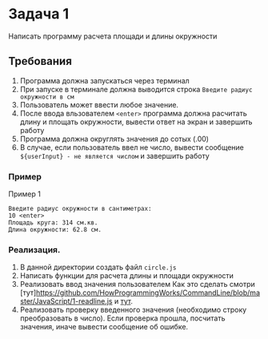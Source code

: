 # Задача 1

Написать программу расчета площади и длины окружности

## Требования

1. Программа должна запускаться через терминал
2. При запуске в терминале должна выводится строка `Введите радиус окружности в см`
3. Пользователь может ввести любое значение.
4. После ввода вльзователем `<enter>` программа должна расчитать длину и площать окружности, вывести ответ на экран и завершить работу
5. Программа должна округлять значения до сотых (.00)
6. В случае, если пользователь ввел не число, вывести сообщение `${userInput} - не является числом` и завершить работу

### Пример
Пример 1
```
Введите радиус окружности в сантиметрах:
10 <enter>
Площадь круга: 314 см.кв.
Длина окружности: 62.8 см.
```

### Реализация.
1. В данной директории создать файл `circle.js`
2. Написать функции для расчета длины и площади окружности
3. Реализовать ввод значения пользователем
Как это сделать смотри [тут]https://github.com/HowProgrammingWorks/CommandLine/blob/master/JavaScript/1-readline.js и 
[тут](https://www.youtube.com/watch?v=5aSZyKi5BmE&t=960s).
4. Реализовать проверку введенного значения (необходимо строку преобразовать в число). Если проверка прошла, посчитать значения, иначе вывести сообщение об ошибке.